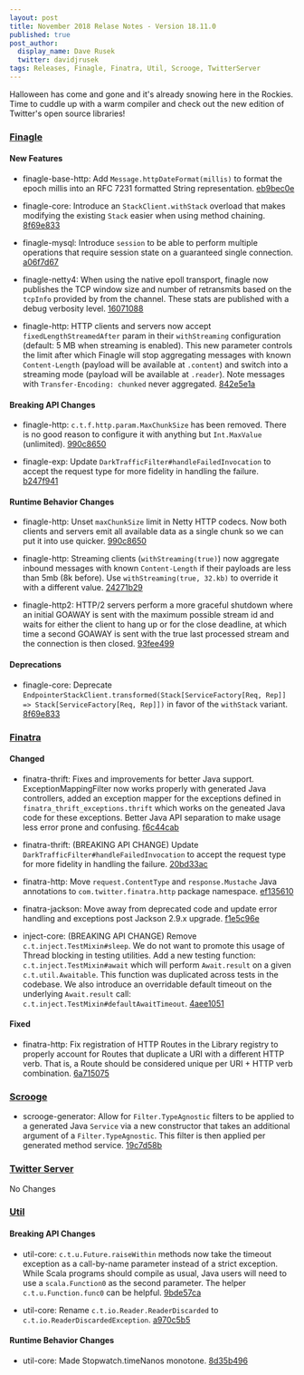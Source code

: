 ```yaml
---
layout: post
title: November 2018 Relase Notes - Version 18.11.0
published: true
post_author:
  display_name: Dave Rusek
  twitter: davidjrusek
tags: Releases, Finagle, Finatra, Util, Scrooge, TwitterServer
---
```


Halloween has come and gone and it's already snowing here in the Rockies. Time to cuddle up with a warm compiler and check out the new edition of Twitter's open source libraries!

### [Finagle](https://github.com/twitter/finagle/) ###

#### New Features

* finagle-base-http: Add `Message.httpDateFormat(millis)` to format the epoch millis into
  an RFC 7231 formatted String representation. [eb9bec0e](https://github.com/twitter/finagle/commit/eb9bec0ec83792a1bfb1e1fc94ecd214efdf0c48)

* finagle-core: Introduce an `StackClient.withStack` overload that
  makes modifying the existing `Stack` easier when using method chaining.
  [8f69e833](https://github.com/twitter/finagle/commit/8f69e83366c7e275fbe1cbf7671f04e0e3daab70)

* finagle-mysql: Introduce `session` to be able to perform multiple operations that require
  session state on a guaranteed single connection. [a06f7d67](https://github.com/twitter/finagle/commit/a06f7d672dce4b9e131356634f18e168e68f3692)

* finagle-netty4: When using the native epoll transport, finagle now publishes the TCP window size
  and number of retransmits based on the `tcpInfo` provided by from the channel.  These stats are
  published with a debug verbosity level.  [16071088](https://github.com/twitter/finagle/commit/160710883174e35d01f8460a80c4ad616653961a)

* finagle-http: HTTP clients and servers now accept `fixedLengthStreamedAfter` param in their
  `withStreaming` configuration (default: 5 MB when streaming is enabled). This new parameter
  controls the limit after which Finagle will stop aggregating messages with known `Content-Length`
  (payload will be available at `.content`) and switch into a streaming mode (payload will be
  available at `.reader`). Note messages with `Transfer-Encoding: chunked` never aggregated.
  [842e5e1a](https://github.com/twitter/finagle/commit/842e5e1a2b5613307add41fd064ebb589cc22bef)

#### Breaking API Changes

* finagle-http: `c.t.f.http.param.MaxChunkSize` has been removed. There is no good reason to
  configure it with anything but `Int.MaxValue` (unlimited). [990c8650](https://github.com/twitter/finagle/commit/990c8650366e5374ea062c753a4628c5971fc40e)

* finagle-exp: Update `DarkTrafficFilter#handleFailedInvocation` to accept the request type
  for more fidelity in handling the failure. [b247f941](https://github.com/twitter/finagle/commit/b247f941e97fe5c3bcf667ae69c27128f3cf1c52)

#### Runtime Behavior Changes

* finagle-http: Unset `maxChunkSize` limit in Netty HTTP codecs. Now both clients and servers
  emit all available data as a single chunk so we can put it into use quicker.
  [990c8650](https://github.com/twitter/finagle/commit/990c8650366e5374ea062c753a4628c5971fc40e)

* finagle-http: Streaming clients (`withStreaming(true)`) now aggregate inbound messages with known
  `Content-Length` if their payloads are less than 5mb (8k before). Use `withStreaming(true, 32.kb)`
  to override it with a different value. [24271b29](https://github.com/twitter/finagle/commit/24271b29e5030230e16d9b628de1a7ab029e99e5)

* finagle-http2: HTTP/2 servers perform a more graceful shutdown where an initial
  GOAWAY is sent with the maximum possible stream id and waits for either the client
  to hang up or for the close deadline, at which time a second GOAWAY is sent with
  the true last processed stream and the connection is then closed.
  [93fee499](https://github.com/twitter/finagle/commit/93fee4994e3ac83078a4342be5d8a31f921a094f)

#### Deprecations

* finagle-core: Deprecate
  `EndpointerStackClient.transformed(Stack[ServiceFactory[Req, Rep]] => Stack[ServiceFactory[Req, Rep]])`
  in favor of the `withStack` variant. [8f69e833](https://github.com/twitter/finagle/commit/8f69e83366c7e275fbe1cbf7671f04e0e3daab70)

### [Finatra](https://github.com/twitter/finatra/) ###

#### Changed

* finatra-thrift: Fixes and improvements for better Java support. ExceptionMappingFilter now
  works properly with generated Java controllers, added an exception mapper for the exceptions
  defined in `finatra_thrift_exceptions.thrift` which works on the geneated Java code for these
  exceptions. Better Java API separation to make usage less error prone and confusing.
  [f6c44cab](https://github.com/twitter/finatra/commit/f6c44cab87d1f9023e6028b76c61ce1920710a7b)

* finatra-thrift: (BREAKING API CHANGE) Update `DarkTrafficFilter#handleFailedInvocation` to accept
  the request type for more fidelity in handling the failure. [20bd33ac](https://github.com/twitter/finatra/commit/20bd33acdb443545d65a68fec2032c764564a2d4)

* finatra-http: Move `request.ContentType` and `response.Mustache` Java annotations to
  `com.twitter.finatra.http` package namespace. [ef135610](https://github.com/twitter/finatra/commit/ef13561030cb38d56c15c6030974eda0e1131c40)

* finatra-jackson: Move away from deprecated code and update error handling and exceptions post
  Jackson 2.9.x upgrade. [f1e5c96e](https://github.com/twitter/finatra/commit/f1e5c96ebc6b6baaf244df382f764ae028b5abd3)

* inject-core: (BREAKING API CHANGE) Remove `c.t.inject.TestMixin#sleep`. We do not want to
  promote this usage of Thread blocking in testing utilities. Add a new testing function:
  `c.t.inject.TestMixin#await` which will perform `Await.result` on a given `c.t.util.Awaitable`.
  This function was duplicated across tests in the codebase. We also introduce an overridable default
  timeout on the underlying `Await.result` call: `c.t.inject.TestMixin#defaultAwaitTimeout`.
  [4aee1051](https://github.com/twitter/finatra/commit/4aee1051fd3656486e0c7c2d910cf90c2179871a)

#### Fixed

* finatra-http: Fix registration of HTTP Routes in the Library registry to properly account
  for Routes that duplicate a URI with a different HTTP verb. That is, a Route should be considered
  unique per URI + HTTP verb combination. [6a715075](https://github.com/twitter/finatra/commit/6a7150759e7ccb9ae9c77269223bda182bb19d13)

### [Scrooge](https://github.com/twitter/scrooge/) ###

* scrooge-generator: Allow for `Filter.TypeAgnostic` filters to be applied to a generated
  Java `Service` via a new constructor that takes an additional argument of a `Filter.TypeAgnostic`.
  This filter is then applied per generated method service. [19c7d58b](https://github.com/twitter/scrooge/commit/19c7d58b907006e3403fdc9828abe55cb843c276)

### [Twitter Server](https://github.com/twitter/twitter-server/) ###

No Changes

### [Util](https://github.com/twitter/util/) ###

#### Breaking API Changes

* util-core: `c.t.u.Future.raiseWithin` methods now take the timeout exception as a call-by-name
  parameter instead of a strict exception. While Scala programs should compile as usual, Java
  users will need to use a `scala.Function0` as the second parameter. The helper
  `c.t.u.Function.func0` can be helpful. [9bde57ca](https://github.com/twitter/util/commit/9bde57caffa7e127967fb2452beab3d09fd9888e)

* util-core: Rename `c.t.io.Reader.ReaderDiscarded` to `c.t.io.ReaderDiscardedException`.
  [a970c5b5](https://github.com/twitter/util/commit/a970c5b5ddf9cb66a63693aa5cf7709d177a234a)

#### Runtime Behavior Changes

* util-core: Made Stopwatch.timeNanos monotone. [8d35b496](https://github.com/twitter/util/commit/8d35b496756172e9bb29c473d77e32f6414806e6)



